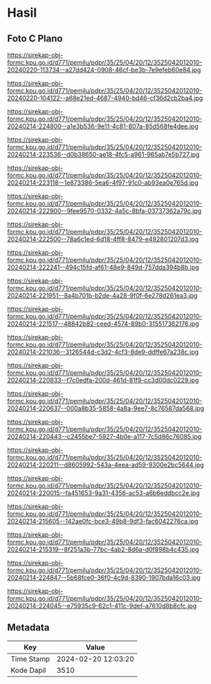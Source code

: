 # Hasil

## Foto C Plano

https://sirekap-obj-formc.kpu.go.id/d771/pemilu/pdpr/35/25/04/20/12/3525042012010-20240220-113734--a27dd424-0908-46cf-be3b-7e9efeb60e84.jpg

https://sirekap-obj-formc.kpu.go.id/d771/pemilu/pdpr/35/25/04/20/12/3525042012010-20240220-104122--a68e21ed-4687-4940-bd46-cf36d2cb2ba4.jpg

https://sirekap-obj-formc.kpu.go.id/d771/pemilu/pdpr/35/25/04/20/12/3525042012010-20240214-224800--a1e3b536-9e11-4c81-807a-85d568fe4dee.jpg

https://sirekap-obj-formc.kpu.go.id/d771/pemilu/pdpr/35/25/04/20/12/3525042012010-20240214-223536--d0b38650-ae18-4fc5-a961-965ab7e5b727.jpg

https://sirekap-obj-formc.kpu.go.id/d771/pemilu/pdpr/35/25/04/20/12/3525042012010-20240214-223118--1e873386-5ea6-4f97-91c0-ab93ea0e765d.jpg

https://sirekap-obj-formc.kpu.go.id/d771/pemilu/pdpr/35/25/04/20/12/3525042012010-20240214-222900--9fee9570-0332-4a5c-8bfa-03737362a79c.jpg

https://sirekap-obj-formc.kpu.go.id/d771/pemilu/pdpr/35/25/04/20/12/3525042012010-20240214-222500--78a6c1ed-6d18-4ff8-8479-e492801207d3.jpg

https://sirekap-obj-formc.kpu.go.id/d771/pemilu/pdpr/35/25/04/20/12/3525042012010-20240214-222241--494c15fd-af61-48e9-849d-757dda394b8b.jpg

https://sirekap-obj-formc.kpu.go.id/d771/pemilu/pdpr/35/25/04/20/12/3525042012010-20240214-221951--8a4b701b-b2de-4a28-9f0f-6e278d261ea3.jpg

https://sirekap-obj-formc.kpu.go.id/d771/pemilu/pdpr/35/25/04/20/12/3525042012010-20240214-221517--48842b82-ceed-4574-89b0-315517362176.jpg

https://sirekap-obj-formc.kpu.go.id/d771/pemilu/pdpr/35/25/04/20/12/3525042012010-20240214-221036--3126544d-c3d2-4cf3-8de9-ddffe67a238c.jpg

https://sirekap-obj-formc.kpu.go.id/d771/pemilu/pdpr/35/25/04/20/12/3525042012010-20240214-220833--f7c0edfa-200d-461d-81f9-cc3d00dc0229.jpg

https://sirekap-obj-formc.kpu.go.id/d771/pemilu/pdpr/35/25/04/20/12/3525042012010-20240214-220637--000a8b35-5858-4a8a-9ee7-8c76587da568.jpg

https://sirekap-obj-formc.kpu.go.id/d771/pemilu/pdpr/35/25/04/20/12/3525042012010-20240214-220443--c2455be7-5927-4b0e-a117-7c5d86c76085.jpg

https://sirekap-obj-formc.kpu.go.id/d771/pemilu/pdpr/35/25/04/20/12/3525042012010-20240214-220211--d8605992-543a-4eea-ad59-9300e2bc5644.jpg

https://sirekap-obj-formc.kpu.go.id/d771/pemilu/pdpr/35/25/04/20/12/3525042012010-20240214-220015--fa451653-9a31-4356-ac53-a6b6eddbcc2e.jpg

https://sirekap-obj-formc.kpu.go.id/d771/pemilu/pdpr/35/25/04/20/12/3525042012010-20240214-215605--142ae0fc-bce3-49b8-9df3-fac6042276ca.jpg

https://sirekap-obj-formc.kpu.go.id/d771/pemilu/pdpr/35/25/04/20/12/3525042012010-20240214-215319--8f251a3b-77bc-4ab2-8d6a-d0f898b4c435.jpg

https://sirekap-obj-formc.kpu.go.id/d771/pemilu/pdpr/35/25/04/20/12/3525042012010-20240214-224847--5b68fce0-36f0-4c9d-8390-1907bda16c03.jpg

https://sirekap-obj-formc.kpu.go.id/d771/pemilu/pdpr/35/25/04/20/12/3525042012010-20240214-224045--e75935c9-62c1-411c-9def-a7610d8b8cfc.jpg


## Metadata

| Key        | Value               |
| ---------- | ------------------- |
| Time Stamp | 2024-02-20 12:03:20 |
| Kode Dapil | 3510                |



